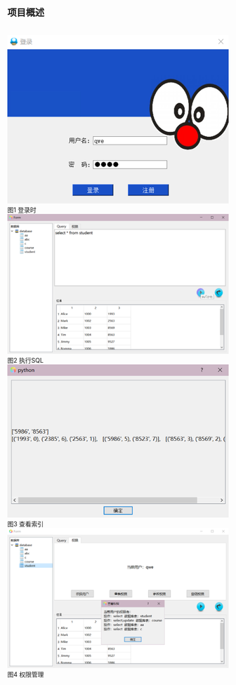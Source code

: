 ## 项目概述
　　　　　　　　　　　![](https://github.com/AlenaRuicheng/DBMS/blob/master/elements/%E7%99%BB%E5%BD%95%E6%97%B6.png)
　　　　　　　　　　　　　　　　　　　　　　　　图1  登录时
　　　　　　　　　　　![](https://github.com/AlenaRuicheng/DBMS/blob/master/elements/执行SQL.png)
　　　　　　　　　　　　　　　　　　　　　　　　图2  执行SQL
　　　　　　　　　　　![](https://github.com/AlenaRuicheng/DBMS/blob/master/elements/数据索引.png)
　　　　　　　　　　　　　　　　　　　　　　　　图3  查看索引
　　　　　　　　　　　![](https://github.com/AlenaRuicheng/DBMS/blob/master/elements/权限管理.png)
　　　　　　　　　　　　　　　　　　　　　　　　图4  权限管理
